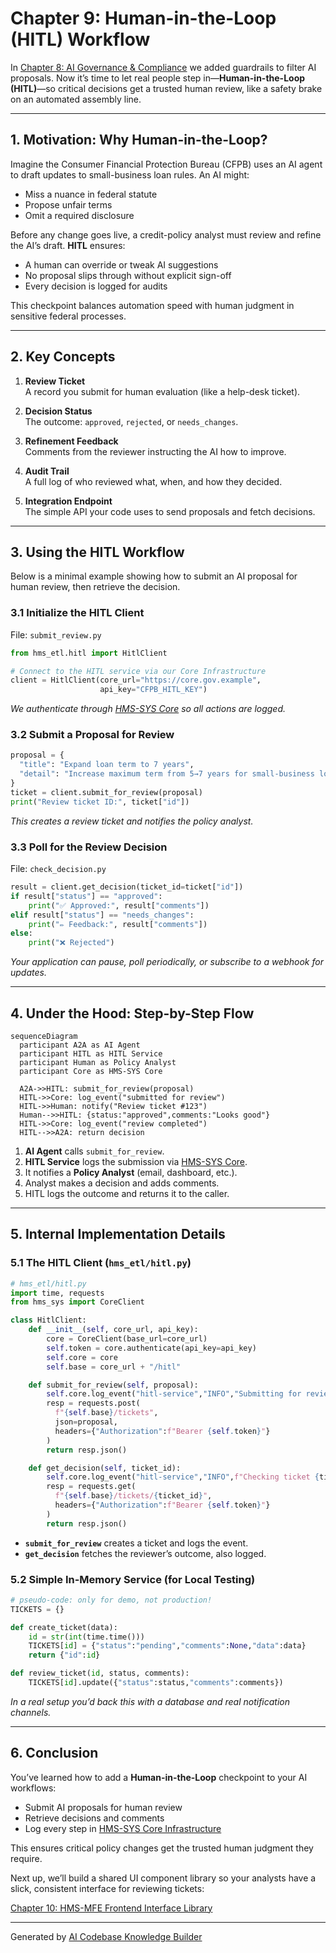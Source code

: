 # Chapter 9: Human-in-the-Loop (HITL) Workflow

In [Chapter 8: AI Governance & Compliance](08_ai_governance___compliance_.md) we added guardrails to filter AI proposals. Now it’s time to let real people step in—**Human-in-the-Loop (HITL)**—so critical decisions get a trusted human review, like a safety brake on an automated assembly line.

---

## 1. Motivation: Why Human-in-the-Loop?

Imagine the Consumer Financial Protection Bureau (CFPB) uses an AI agent to draft updates to small-business loan rules. An AI might:
- Miss a nuance in federal statute  
- Propose unfair terms  
- Omit a required disclosure  

Before any change goes live, a credit-policy analyst must review and refine the AI’s draft. **HITL** ensures:
- A human can override or tweak AI suggestions  
- No proposal slips through without explicit sign-off  
- Every decision is logged for audits  

This checkpoint balances automation speed with human judgment in sensitive federal processes.

---

## 2. Key Concepts

1. **Review Ticket**  
   A record you submit for human evaluation (like a help-desk ticket).  

2. **Decision Status**  
   The outcome: `approved`, `rejected`, or `needs_changes`.  

3. **Refinement Feedback**  
   Comments from the reviewer instructing the AI how to improve.  

4. **Audit Trail**  
   A full log of who reviewed what, when, and how they decided.  

5. **Integration Endpoint**  
   The simple API your code uses to send proposals and fetch decisions.

---

## 3. Using the HITL Workflow

Below is a minimal example showing how to submit an AI proposal for human review, then retrieve the decision.

### 3.1 Initialize the HITL Client

File: `submit_review.py`
```python
from hms_etl.hitl import HitlClient

# Connect to the HITL service via our Core Infrastructure
client = HitlClient(core_url="https://core.gov.example",
                    api_key="CFPB_HITL_KEY")
```
*We authenticate through [HMS-SYS Core](01_hms_sys_core_infrastructure_.md) so all actions are logged.*

### 3.2 Submit a Proposal for Review

```python
proposal = {
  "title": "Expand loan term to 7 years",
  "detail": "Increase maximum term from 5→7 years for small-business loans."
}
ticket = client.submit_for_review(proposal)
print("Review ticket ID:", ticket["id"])
```
*This creates a review ticket and notifies the policy analyst.*

### 3.3 Poll for the Review Decision

File: `check_decision.py`
```python
result = client.get_decision(ticket_id=ticket["id"])
if result["status"] == "approved":
    print("✅ Approved:", result["comments"])
elif result["status"] == "needs_changes":
    print("✏️ Feedback:", result["comments"])
else:
    print("❌ Rejected")
```
*Your application can pause, poll periodically, or subscribe to a webhook for updates.*

---

## 4. Under the Hood: Step-by-Step Flow

```mermaid
sequenceDiagram
  participant A2A as AI Agent
  participant HITL as HITL Service
  participant Human as Policy Analyst
  participant Core as HMS-SYS Core

  A2A->>HITL: submit_for_review(proposal)
  HITL->>Core: log_event("submitted for review")
  HITL->>Human: notify("Review ticket #123")
  Human-->>HITL: {status:"approved",comments:"Looks good"}
  HITL->>Core: log_event("review completed")
  HITL-->>A2A: return decision
```

1. **AI Agent** calls `submit_for_review`.  
2. **HITL Service** logs the submission via [HMS-SYS Core](01_hms_sys_core_infrastructure_.md).  
3. It notifies a **Policy Analyst** (email, dashboard, etc.).  
4. Analyst makes a decision and adds comments.  
5. HITL logs the outcome and returns it to the caller.

---

## 5. Internal Implementation Details

### 5.1 The HITL Client (`hms_etl/hitl.py`)
```python
# hms_etl/hitl.py
import time, requests
from hms_sys import CoreClient

class HitlClient:
    def __init__(self, core_url, api_key):
        core = CoreClient(base_url=core_url)
        self.token = core.authenticate(api_key=api_key)
        self.core = core
        self.base = core_url + "/hitl"

    def submit_for_review(self, proposal):
        self.core.log_event("hitl-service","INFO","Submitting for review")
        resp = requests.post(
          f"{self.base}/tickets",
          json=proposal,
          headers={"Authorization":f"Bearer {self.token}"}
        )
        return resp.json()

    def get_decision(self, ticket_id):
        self.core.log_event("hitl-service","INFO",f"Checking ticket {ticket_id}")
        resp = requests.get(
          f"{self.base}/tickets/{ticket_id}",
          headers={"Authorization":f"Bearer {self.token}"}
        )
        return resp.json()
```
- **`submit_for_review`** creates a ticket and logs the event.  
- **`get_decision`** fetches the reviewer’s outcome, also logged.

### 5.2 Simple In-Memory Service (for Local Testing)
```python
# pseudo-code: only for demo, not production!
TICKETS = {}

def create_ticket(data):
    id = str(int(time.time()))
    TICKETS[id] = {"status":"pending","comments":None,"data":data}
    return {"id":id}

def review_ticket(id, status, comments):
    TICKETS[id].update({"status":status,"comments":comments})
```
*In a real setup you’d back this with a database and real notification channels.*

---

## 6. Conclusion

You’ve learned how to add a **Human-in-the-Loop** checkpoint to your AI workflows:

- Submit AI proposals for human review  
- Retrieve decisions and comments  
- Log every step in [HMS-SYS Core Infrastructure](01_hms_sys_core_infrastructure_.md)  

This ensures critical policy changes get the trusted human judgment they require.  

Next up, we’ll build a shared UI component library so your analysts have a slick, consistent interface for reviewing tickets:

[Chapter 10: HMS-MFE Frontend Interface Library](10_hms_mfe_frontend_interface_library_.md)

---

Generated by [AI Codebase Knowledge Builder](https://github.com/The-Pocket/Tutorial-Codebase-Knowledge)